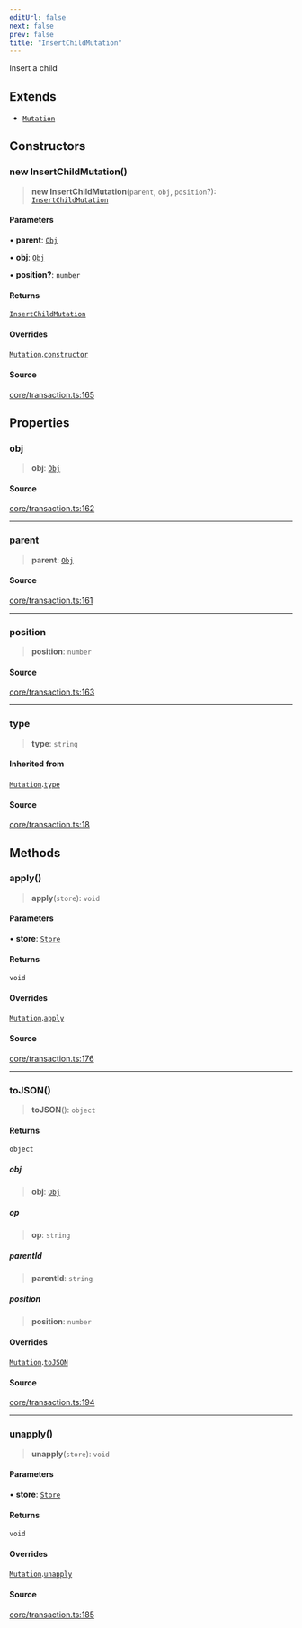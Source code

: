 ```yaml
---
editUrl: false
next: false
prev: false
title: "InsertChildMutation"
---
```


Insert a child

## Extends

- [`Mutation`](/api-core/classes/mutation/)

## Constructors

### new InsertChildMutation()

> **new InsertChildMutation**(`parent`, `obj`, `position`?): [`InsertChildMutation`](/api-core/classes/insertchildmutation/)

#### Parameters

• **parent**: [`Obj`](/api-core/classes/obj/)

• **obj**: [`Obj`](/api-core/classes/obj/)

• **position?**: `number`

#### Returns

[`InsertChildMutation`](/api-core/classes/insertchildmutation/)

#### Overrides

[`Mutation`](/api-core/classes/mutation/).[`constructor`](/api-core/classes/mutation/#constructors)

#### Source

[core/transaction.ts:165](https://github.com/dgmjs/dgmjs/blob/main/packages/core/src/core/transaction.ts#L165)

## Properties

### obj

> **obj**: [`Obj`](/api-core/classes/obj/)

#### Source

[core/transaction.ts:162](https://github.com/dgmjs/dgmjs/blob/main/packages/core/src/core/transaction.ts#L162)

***

### parent

> **parent**: [`Obj`](/api-core/classes/obj/)

#### Source

[core/transaction.ts:161](https://github.com/dgmjs/dgmjs/blob/main/packages/core/src/core/transaction.ts#L161)

***

### position

> **position**: `number`

#### Source

[core/transaction.ts:163](https://github.com/dgmjs/dgmjs/blob/main/packages/core/src/core/transaction.ts#L163)

***

### type

> **type**: `string`

#### Inherited from

[`Mutation`](/api-core/classes/mutation/).[`type`](/api-core/classes/mutation/#type)

#### Source

[core/transaction.ts:18](https://github.com/dgmjs/dgmjs/blob/main/packages/core/src/core/transaction.ts#L18)

## Methods

### apply()

> **apply**(`store`): `void`

#### Parameters

• **store**: [`Store`](/api-core/classes/store/)

#### Returns

`void`

#### Overrides

[`Mutation`](/api-core/classes/mutation/).[`apply`](/api-core/classes/mutation/#apply)

#### Source

[core/transaction.ts:176](https://github.com/dgmjs/dgmjs/blob/main/packages/core/src/core/transaction.ts#L176)

***

### toJSON()

> **toJSON**(): `object`

#### Returns

`object`

##### obj

> **obj**: [`Obj`](/api-core/classes/obj/)

##### op

> **op**: `string`

##### parentId

> **parentId**: `string`

##### position

> **position**: `number`

#### Overrides

[`Mutation`](/api-core/classes/mutation/).[`toJSON`](/api-core/classes/mutation/#tojson)

#### Source

[core/transaction.ts:194](https://github.com/dgmjs/dgmjs/blob/main/packages/core/src/core/transaction.ts#L194)

***

### unapply()

> **unapply**(`store`): `void`

#### Parameters

• **store**: [`Store`](/api-core/classes/store/)

#### Returns

`void`

#### Overrides

[`Mutation`](/api-core/classes/mutation/).[`unapply`](/api-core/classes/mutation/#unapply)

#### Source

[core/transaction.ts:185](https://github.com/dgmjs/dgmjs/blob/main/packages/core/src/core/transaction.ts#L185)
